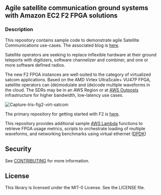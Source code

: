 ## Agile satellite communication ground systems with Amazon EC2 F2 FPGA solutions

### Description
This repository contains sample code to demonstrate agile Satellite Communications use-cases. The associated blog 
is [here](https://aws.amazon.com/blogs/publicsector/TODO/).

Satellite operators are seeking to replace inflexible hardware at their ground teleports with
digitizers, software channelizer and combiner, and one or more software defined radios.

The new F2 FPGA instances are well-suited to the category of virtualized satcom applications.
Based on the AMD Virtex UltraScale+ VU47P FPGA, satellite operators can (de)modulate and (de)code multiple waveforms in the cloud.
The SDRs may be in an AWS Region or at [AWS Outposts](https://aws.amazon.com/outposts/) infrastructure for higher bandwidth, low-latency use cases.

![Capture-Iris-fig2-virt-satcom](https://github.com/user-attachments/assets/567d85dc-4103-4b94-a071-4a974f7aff53)

The primary repository for getting started with F2 is [here](https://github.com/aws/aws-fpga-preview/). 

This repository provides additional sample [AWS Lambda](https://aws.amazon.com/lambda/) functions to retrieve FPGA usage metrics, scripts to orchestrate
loading of multiple waveforms, and networking benchmarks using virtual ethernet ([DPDK](https://www.dpdk.org/))


## Security

See [CONTRIBUTING](CONTRIBUTING.md#security-issue-notifications) for more information.

## License

This library is licensed under the MIT-0 License. See the LICENSE file.

